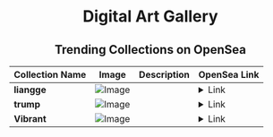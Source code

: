 <div align="center">

# Digital Art Gallery

## Trending Collections on OpenSea

| Collection Name                       | Image                                                                                     | Description                       | OpenSea Link                                                                                          |
|---------------------------------------|-------------------------------------------------------------------------------------------|-----------------------------------|--------------------------------------------------------------------------------------------------------|
| **liangge** | ![Image](https://raw.seadn.io/files/83ca7aa933e7aae729c1e07a2301f26b.svg?w=200&auto=format) |  | <details><summary>Link</summary>[liangge](https://opensea.io/collection/liangge)</details> |
| **trump** | ![Image](https://i.seadn.io/s/raw/files/6a9db30fbc5a9c3e024766179f974ee5.webp?w=500&auto=format?w=200&auto=format) |  | <details><summary>Link</summary>[trump](https://opensea.io/collection/trump-489)</details> |
| **Vibrant** | ![Image](https://i.seadn.io/s/raw/files/d35ad14cf92530161c684aeea5b823a3.jpg?w=500&auto=format?w=200&auto=format) |  | <details><summary>Link</summary>[Vibrant](https://opensea.io/collection/vibrant-279)</details> |

</div>